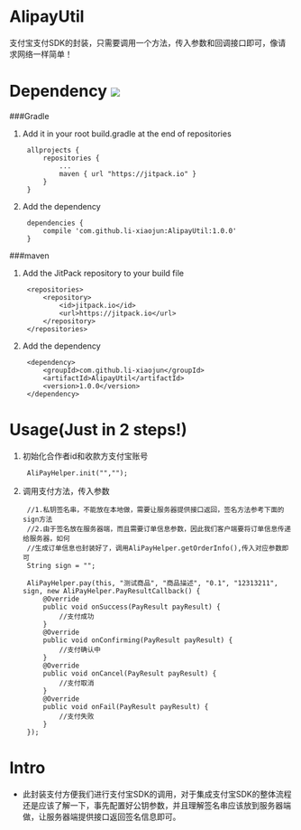 # AlipayUtil
支付宝支付SDK的封装，只需要调用一个方法，传入参数和回调接口即可，像请求网络一样简单！

# Dependency [![](https://jitpack.io/v/li-xiaojun/AlipayUtil.svg)](https://jitpack.io/#li-xiaojun/AlipayUtil)
###Gradle
1. Add it in your root build.gradle at the end of repositories

		allprojects {
			repositories {
				...
				maven { url "https://jitpack.io" }
			}
		}
2. Add the dependency

		dependencies {
	        compile 'com.github.li-xiaojun:AlipayUtil:1.0.0'
		}
###maven
1. Add the JitPack repository to your build file
		
		<repositories>
			<repository>
			    <id>jitpack.io</id>
			    <url>https://jitpack.io</url>
			</repository>
		</repositories>
2. Add the dependency

		<dependency>
		    <groupId>com.github.li-xiaojun</groupId>
		    <artifactId>AlipayUtil</artifactId>
		    <version>1.0.0</version>
		</dependency>
# Usage(Just in 2 steps!)
1. 初始化合作者id和收款方支付宝账号

		AliPayHelper.init("","");
2. 调用支付方法，传入参数

		//1.私钥签名串，不能放在本地做，需要让服务器提供接口返回，签名方法参考下面的sign方法
        //2.由于签名放在服务器端，而且需要订单信息参数，因此我们客户端要将订单信息传递给服务器，如何
        //生成订单信息也封装好了，调用AliPayHelper.getOrderInfo(),传入对应参数即可
        String sign = "";

        AliPayHelper.pay(this, "测试商品", "商品描述", "0.1", "12313211", sign, new AliPayHelper.PayResultCallback() {
            @Override
            public void onSuccess(PayResult payResult) {
                //支付成功
            }
            @Override
            public void onConfirming(PayResult payResult) {
                //支付确认中
            }
            @Override
            public void onCancel(PayResult payResult) {
                //支付取消
            }
            @Override
            public void onFail(PayResult payResult) {
                //支付失败
            }
        });

# Intro
- 此封装支付方便我们进行支付宝SDK的调用，对于集成支付宝SDK的整体流程还是应该了解一下，事先配置好公钥参数，并且理解签名串应该放到服务器端做，让服务器端提供接口返回签名信息即可。

